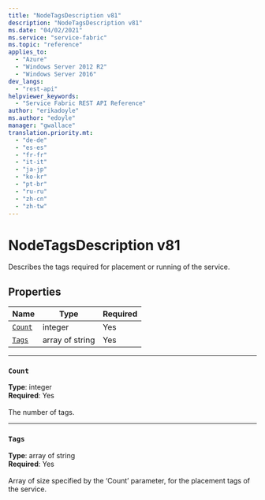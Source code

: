 ```yaml
---
title: "NodeTagsDescription v81"
description: "NodeTagsDescription v81"
ms.date: "04/02/2021"
ms.service: "service-fabric"
ms.topic: "reference"
applies_to: 
  - "Azure"
  - "Windows Server 2012 R2"
  - "Windows Server 2016"
dev_langs: 
  - "rest-api"
helpviewer_keywords: 
  - "Service Fabric REST API Reference"
author: "erikadoyle"
ms.author: "edoyle"
manager: "gwallace"
translation.priority.mt: 
  - "de-de"
  - "es-es"
  - "fr-fr"
  - "it-it"
  - "ja-jp"
  - "ko-kr"
  - "pt-br"
  - "ru-ru"
  - "zh-cn"
  - "zh-tw"
---
```

# NodeTagsDescription v81

Describes the tags required for placement or running of the service.

## Properties
| Name | Type | Required |
| --- | --- | --- |
| [`Count`](#count) | integer | Yes |
| [`Tags`](#tags) | array of string | Yes |

____
### `Count`
__Type__: integer <br/>
__Required__: Yes<br/>
<br/>
The number of tags.

____
### `Tags`
__Type__: array of string <br/>
__Required__: Yes<br/>
<br/>
Array of size specified by the ‘Count’ parameter, for the placement tags of the service.

